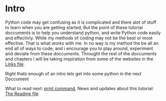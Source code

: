 # Intro
Python code may get confusing as it is complicated and there alot of stuff to learn when you are getting started, 
But the point of these tutorial doccuments is to help you understand python, and write Python code easily and effectivly. While my methods of coding may not be the best or most 
effective. That is what works with me. In no way is my method the be all an end all of ways to code, and i encourage you to play around, experiment and deviate from these doccuments. 
Throught the rest of the doccuments and chapters i will be taking inspiration from some of the websites in the [Links file](../Links.md).

Right thats enough of an intro lets get into some python in the next Doccument



What to read next: [print command](2-print.md), News and updates about this tutorial: [The Readme file](../README.md)